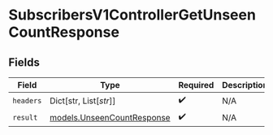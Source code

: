 # SubscribersV1ControllerGetUnseenCountResponse


## Fields

| Field                                                          | Type                                                           | Required                                                       | Description                                                    |
| -------------------------------------------------------------- | -------------------------------------------------------------- | -------------------------------------------------------------- | -------------------------------------------------------------- |
| `headers`                                                      | Dict[str, List[*str*]]                                         | :heavy_check_mark:                                             | N/A                                                            |
| `result`                                                       | [models.UnseenCountResponse](../models/unseencountresponse.md) | :heavy_check_mark:                                             | N/A                                                            |